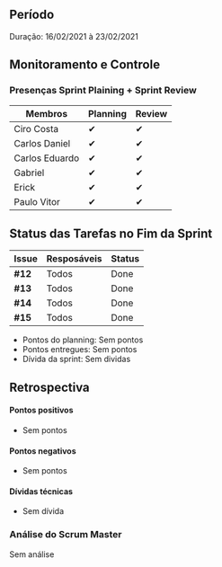 ## Período
Duração: 16/02/2021 à 23/02/2021

## Monitoramento e Controle
### Presenças Sprint Plaining + Sprint Review
| Membros  |  Planning  |Review  |
| ------------------- | ------------------- |------------------- |
|  Ciro Costa |   ✔  |   ✔  |
|  Carlos Daniel |  ✔  |  ✔  |
|  Carlos Eduardo |  ✔  |  ✔  |
|  Gabriel |  ✔  |  ✔  |
|  Erick |  ✔  |  ✔  |
|  Paulo Vitor | ✔    |  ✔  |

## Status das Tarefas no Fim da Sprint
| **Issue** | **Resposáveis** | **Status** |
|--|--|--|
| **#12**  | Todos | Done |  
| **#13**  | Todos | Done |  
| **#14**  | Todos | Done |  
| **#15**  | Todos | Done |


- Pontos do planning:  Sem pontos
- Pontos entregues: Sem pontos
- Dívida da sprint: Sem dividas
 
## Retrospectiva
#### Pontos positivos
-   Sem pontos

#### Pontos negativos
-   Sem pontos

#### Dívidas técnicas
- Sem dívida

### Análise do Scrum Master
Sem análise